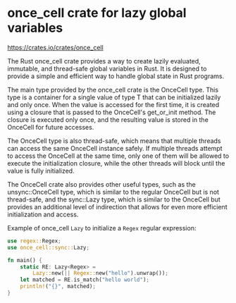 # once_cell crate for lazy global variables

<https://crates.io/crates/once_cell>

The Rust once_cell crate provides a way to create lazily evaluated, immutable, and thread-safe global variables in Rust. It is designed to provide a simple and efficient way to handle global state in Rust programs.

The main type provided by the once_cell crate is the OnceCell<T> type. This type is a container for a single value of type T that can be initialized lazily and only once. When the value is accessed for the first time, it is created using a closure that is passed to the OnceCell's get_or_init method. The closure is executed only once, and the resulting value is stored in the OnceCell for future accesses.

The OnceCell type is also thread-safe, which means that multiple threads can access the same OnceCell instance safely. If multiple threads attempt to access the OnceCell at the same time, only one of them will be allowed to execute the initialization closure, while the other threads will block until the value is fully initialized.

The OnceCell crate also provides other useful types, such as the unsync::OnceCell<T> type, which is similar to the regular OnceCell<T> but is not thread-safe, and the sync::Lazy<T> type, which is similar to the OnceCell<T> but provides an additional level of indirection that allows for even more efficient initialization and access.

Example of once_cell `Lazy` to initialize a `Regex` regular expression:

```rust
use regex::Regex;
use once_cell::sync::Lazy;

fn main() {
    static RE: Lazy<Regex> =
        Lazy::new(|| Regex::new("hello").unwrap());
    let matched = RE.is_match("hello world");
    println!("{}", matched);
}
```
